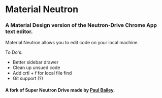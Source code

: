 # Material Neutron

### A Material Design version of the Neutron-Drive Chrome App text editor.


Material Neutron allows you to edit code on your local machine.


To Do's:
- Better sidebar drawer
- Clean up unsued code
- Add crtl + f for local file find
- Git support (?)




#### A fork of Super Neutron Drive made by [Paul Bailey](https://github.com/pizzapanther/Super-Neutron-Drive).